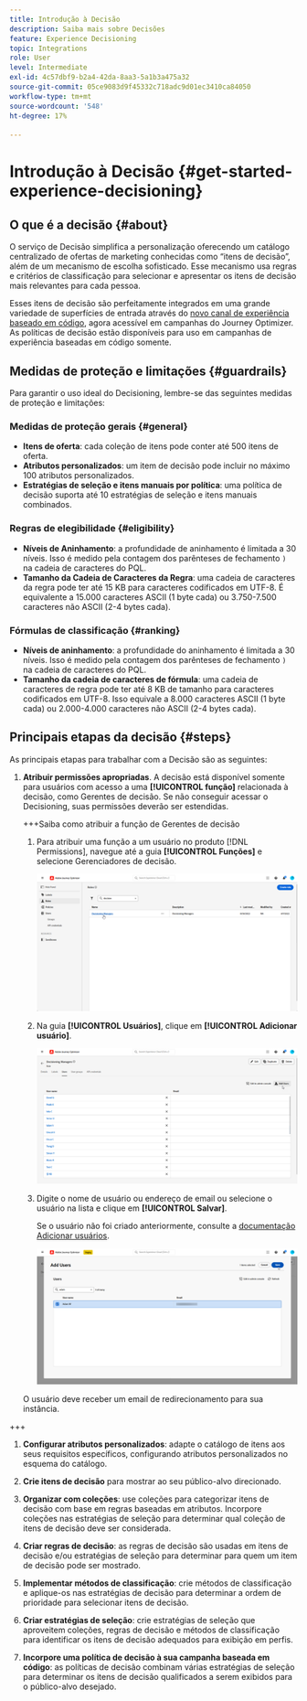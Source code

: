 ```yaml
---
title: Introdução à Decisão
description: Saiba mais sobre Decisões
feature: Experience Decisioning
topic: Integrations
role: User
level: Intermediate
exl-id: 4c57dbf9-b2a4-42da-8aa3-5a1b3a475a32
source-git-commit: 05ce9083d9f45332c718adc9d01ec3410ca84050
workflow-type: tm+mt
source-wordcount: '548'
ht-degree: 17%

---
```


# Introdução à Decisão {#get-started-experience-decisioning}

## O que é a decisão {#about}

O serviço de Decisão simplifica a personalização oferecendo um catálogo centralizado de ofertas de marketing conhecidas como “itens de decisão”, além de um mecanismo de escolha sofisticado. Esse mecanismo usa regras e critérios de classificação para selecionar e apresentar os itens de decisão mais relevantes para cada pessoa.

Esses itens de decisão são perfeitamente integrados em uma grande variedade de superfícies de entrada através do [novo canal de experiência baseado em código](https://experienceleague.adobe.com/en/docs/journey-optimizer/using/code-based-experience/get-started-code-based), agora acessível em campanhas do Journey Optimizer. As políticas de decisão estão disponíveis para uso em campanhas de experiência baseadas em código somente.

## Medidas de proteção e limitações {#guardrails}

Para garantir o uso ideal do Decisioning, lembre-se das seguintes medidas de proteção e limitações:

### Medidas de proteção gerais {#general}

* **Itens de oferta**: cada coleção de itens pode conter até 500 itens de oferta.
* **Atributos personalizados**: um item de decisão pode incluir no máximo 100 atributos personalizados.
* **Estratégias de seleção e itens manuais por política**: uma política de decisão suporta até 10 estratégias de seleção e itens manuais combinados.

### Regras de elegibilidade {#eligibility}

* **Níveis de Aninhamento**: a profundidade de aninhamento é limitada a 30 níveis. Isso é medido pela contagem dos parênteses de fechamento `)` na cadeia de caracteres do PQL.
* **Tamanho da Cadeia de Caracteres da Regra**: uma cadeia de caracteres da regra pode ter até 15 KB para caracteres codificados em UTF-8. É equivalente a 15.000 caracteres ASCII (1 byte cada) ou 3.750-7.500 caracteres não ASCII (2-4 bytes cada).

### Fórmulas de classificação {#ranking}

* **Níveis de aninhamento**: a profundidade do aninhamento é limitada a 30 níveis. Isso é medido pela contagem dos parênteses de fechamento `)` na cadeia de caracteres do PQL.
* **Tamanho da cadeia de caracteres de fórmula**: uma cadeia de caracteres de regra pode ter até 8 KB de tamanho para caracteres codificados em UTF-8. Isso equivale a 8.000 caracteres ASCII (1 byte cada) ou 2.000-4.000 caracteres não ASCII (2-4 bytes cada).

## Principais etapas da decisão {#steps}

As principais etapas para trabalhar com a Decisão são as seguintes:

1. **Atribuir permissões apropriadas**. A decisão está disponível somente para usuários com acesso a uma **[!UICONTROL função]** relacionada à decisão, como Gerentes de decisão. Se não conseguir acessar o Decisioning, suas permissões deverão ser estendidas.

   +++Saiba como atribuir a função de Gerentes de decisão

   1. Para atribuir uma função a um usuário no produto [!DNL Permissions], navegue até a guia **[!UICONTROL Funções]** e selecione Gerenciadores de decisão.

      ![](assets/decision_permission_1.png)

   1. Na guia **[!UICONTROL Usuários]**, clique em **[!UICONTROL Adicionar usuário]**.

      ![](assets/decision_permission_2.png)

   1. Digite o nome de usuário ou endereço de email ou selecione o usuário na lista e clique em **[!UICONTROL Salvar]**.

      Se o usuário não foi criado anteriormente, consulte a [documentação Adicionar usuários](https://experienceleague.adobe.com/pt-br/docs/experience-platform/access-control/ui/users).

      ![](assets/decision_permission_3.png)

   O usuário deve receber um email de redirecionamento para sua instância.

+++

1. **Configurar atributos personalizados**: adapte o catálogo de itens aos seus requisitos específicos, configurando atributos personalizados no esquema do catálogo.

1. **Crie itens de decisão** para mostrar ao seu público-alvo direcionado.

1. **Organizar com coleções**: use coleções para categorizar itens de decisão com base em regras baseadas em atributos. Incorpore coleções nas estratégias de seleção para determinar qual coleção de itens de decisão deve ser considerada.

1. **Criar regras de decisão**: as regras de decisão são usadas em itens de decisão e/ou estratégias de seleção para determinar para quem um item de decisão pode ser mostrado.

1. **Implementar métodos de classificação**: crie métodos de classificação e aplique-os nas estratégias de decisão para determinar a ordem de prioridade para selecionar itens de decisão.

1. **Criar estratégias de seleção**: crie estratégias de seleção que aproveitem coleções, regras de decisão e métodos de classificação para identificar os itens de decisão adequados para exibição em perfis.

1. **Incorpore uma política de decisão à sua campanha baseada em código**: as políticas de decisão combinam várias estratégias de seleção para determinar os itens de decisão qualificados a serem exibidos para o público-alvo desejado.
